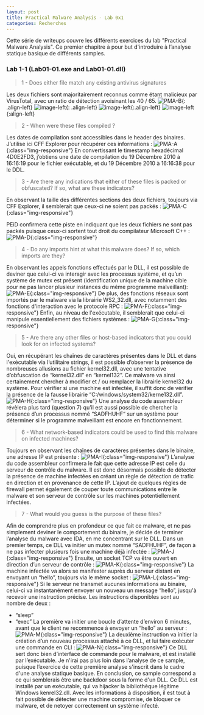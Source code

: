 ```yaml
---
layout: post
title: Practical Malware Analysis - Lab 0x1
categories: Recherches
---
```


Cette série de writeups couvre les différents exercices du lab "Practical Malware Analysis". Ce premier chapitre à pour but d'introduire à l’analyse statique basique de différents samples.

### Lab 1-1 (Lab01-01.exe and Lab01-01.dll)
> 1 - Does either file match any existing antivirus signatures

Les deux fichiers sont majoritairement reconnus comme étant malicieux par VirusTotal, avec un ratio de détection avoisinant les 40 / 65.
![PMA-B](/img/PMA/chap1/B.PNG){: .align-left}
![image-left](/img/PMA/chap1/B.PNG){: .align-left}
![image-left](/img/PMA/chap1/B.PNG){:.align-left}
![image-left](/img/PMA/chap1/B.PNG){:align-left}
> 2 - When were these files compiled ?

Les dates de compilation sont accessibles dans le header des binaires. J’utilise ici CFF Explorer pour récupérer ces informations :
![PMA-A](/img/PMA/chap1/A.PNG){:class="img-responsive"}
En convertissant le timestamp hexadécimal 4D0E2FD3, j’obtiens une date de compilation du 19 Décembre 2010 à 16:16:19 pour le fichier exécutable, et du 19 Décembre 2010 à 16:16:38 pour le DDL.

> 3 - Are there any indications that either of these files is packed or obfuscated? If so, what are these indicators?

En observant la taille des différentes sections des deux fichiers, toujours via CFF Explorer, il semblerait que ceux-ci ne soient pas packés :
![PMA-C](/img/PMA/chap1/C.PNG){:class="img-responsive"}

PEiD confirmera cette piste en indiquant que les deux fichiers ne sont pas packés puisque ceux-ci sortent tout droit du compilateur Microsoft C++ :
![PMA-D](/img/PMA/chap1/D.PNG){:class="img-responsive"}
> 4 - Do any imports hint at what this malware does? If so, which imports are they?

En observant les appels fonctions effectués par le DLL, il est possible de deviner que celui-ci va interagir avec les processus système, et qu’un système de mutex est présent (identification unique de la machine cible pour ne pas lancer plusieur instances du même programme malveillant):
![PMA-E](/img/PMA/chap1/E.PNG){:class="img-responsive"}
De plus, des fonctions réseaux sont importés par le malware via la librairie WS2_32.dll, avec notamment des fonctions d'interaction avec le protocole RPC :
![PMA-F](/img/PMA/chap1/F.PNG){:class="img-responsive"}
Enfin, au niveau de l'exécutable, il semblerait que celui-ci manipule essentiellement des fichiers systèmes :
![PMA-G](/img/PMA/chap1/G.PNG){:class="img-responsive"}
> 5 - Are there any other files or host-based indicators that you could look for
on infected systems?

Oui, en récupérant les chaînes de caractères présentes dans le DLL et dans l'exécutable via l’utilitaire strings, il est possible d’observer la présence de nombreuses allusions au fichier kernel32.dll, avec une tentative d’obfuscation de “kernel32.dll” en “kernel132”. Ce malware va ainsi certainement chercher à modifier et / ou remplacer la librairie kernel32 du système.
Pour vérifier si une machine est infectée, il suffit donc de vérifier la présence de la fausse librairie “C:/windows/system32/kerne132.dll”.
![PMA-H](/img/PMA/chap1/H.PNG){:class="img-responsive"}
Une analyse du code assembleur révèlera plus tard (question 7) qu’il est aussi possible de chercher la présence d’un processus nommé “SADFHUHF“ sur un système pour déterminer si le programme malveillant est encore en fonctionnement.

> 6 - What network-based indicators could be used to find this malware on
infected machines?

Toujours en observant les chaînes de caractères présentes dans le binaire, une adresse IP est présente :
![PMA-I](/img/PMA/chap1/I.PNG){:class="img-responsive"}
L’analyse du code assembleur confirmera le fait que cette adresse IP est celle du serveur de contrôle du malware. Il est donc désormais possible de détecter la présence de machine infectées en créant un règle de détection de trafic en direction et en provenance de cette IP. L’ajout de quelques règles de firewall permet également de couper toute communications entre le malware et son serveur de contrôle sur les machines potentiellement infectées.

> 7 - What would you guess is the purpose of these files?

Afin de comprendre plus en profondeur ce que fait ce malware, et ne pas simplement deviner le comportement du binaire, je décide de terminer l’analyse du malware avec IDA, en me concentrant sur le DLL.
Dans un premier temps, ce DLL va initier un mutex nommé “SADFHUHF”, de façon à ne pas infecter plusieurs fois une machine déjà infectée :
![PMA-J](/img/PMA/chap1/J.PNG){:class="img-responsive"}
Ensuite, un socket TCP va être ouvert en direction d’un serveur de contrôle :
![PMA-K](/img/PMA/chap1/K.PNG){:class="img-responsive"}
La machine infectée va alors se manifester auprès du serveur distant en envoyant un “hello”, toujours via le même socket :
![PMA-L](/img/PMA/chap1/L.PNG){:class="img-responsive"}
Si le serveur ne transmet aucunes informations au binaire, celui-ci va instantanément envoyer un nouveau un message “hello”, jusqu'à recevoir une instruction précise.
Les instructions disponibles sont au nombre de deux :
- “sleep”
- “exec”
La première va initier une boucle d’attente d’environ 6 minutes, avant que le client ne recommence à envoyer un “hello” au serveur :
![PMA-M](/img/PMA/chap1/M.PNG){:class="img-responsive"}
La deuxième instruction va initier la création d’un nouveau processus attaché à ce DLL, et lui faire exécuter une commande en CLI :
![PMA-N](/img/PMA/chap1/N.PNG){:class="img-responsive"}
Ce DLL sert donc bien d’interface de commande pour le malware, et est installé par l’exécutable. Je n'irai pas plus loin dans l’analyse de ce sample, puisque l’exercice de cette première analyse s'inscrit dans le cadre d'une analyse statique basique.
En conclusion, ce sample correspond a ce qui semblerais être une backdoor sous la forme d'un DLL. Ce DLL est installé par un exécutable, qui va hijacker la bibliothèque légitime Windows kenrel32.dll. Avec les informations à disposition, il est tout à fait possible de détecter une machine compromise, de bloquer ce malware, et de netoyer correctement un système infecté.
